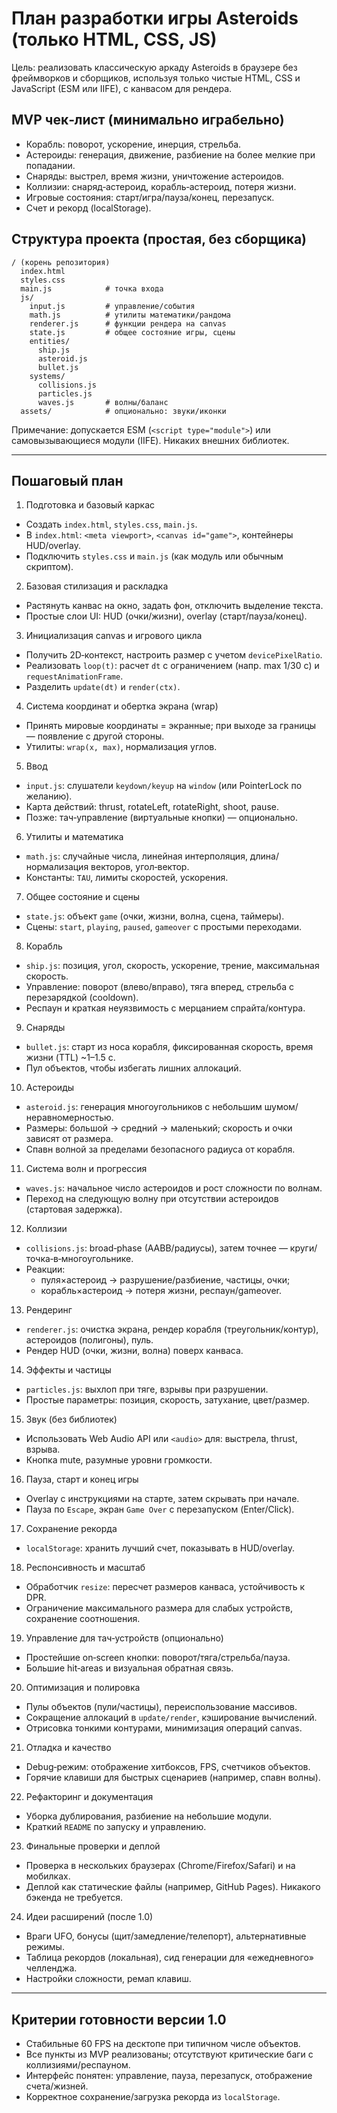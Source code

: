 # План разработки игры Asteroids (только HTML, CSS, JS)

Цель: реализовать классическую аркаду Asteroids в браузере без фреймворков и сборщиков, используя только чистые HTML, CSS и JavaScript (ESM или IIFE), с канвасом для рендера.

## MVP чек‑лист (минимально играбельно)
- Корабль: поворот, ускорение, инерция, стрельба.
- Астероиды: генерация, движение, разбиение на более мелкие при попадании.
- Снаряды: выстрел, время жизни, уничтожение астероидов.
- Коллизии: снаряд‑астероид, корабль‑астероид, потеря жизни.
- Игровые состояния: старт/игра/пауза/конец, перезапуск.
- Счет и рекорд (localStorage).

## Структура проекта (простая, без сборщика)
```
/ (корень репозитория)
  index.html
  styles.css
  main.js            # точка входа
  js/
    input.js         # управление/события
    math.js          # утилиты математики/рандома
    renderer.js      # функции рендера на canvas
    state.js         # общее состояние игры, сцены
    entities/
      ship.js
      asteroid.js
      bullet.js
    systems/
      collisions.js
      particles.js
      waves.js       # волны/баланс
  assets/            # опционально: звуки/иконки
```
Примечание: допускается ESM (`<script type="module">`) или самовызывающиеся модули (IIFE). Никаких внешних библиотек.

---

## Пошаговый план

1) Подготовка и базовый каркас
- Создать `index.html`, `styles.css`, `main.js`.
- В `index.html`: `<meta viewport>`, `<canvas id="game">`, контейнеры HUD/overlay.
- Подключить `styles.css` и `main.js` (как модуль или обычным скриптом).

2) Базовая стилизация и раскладка
- Растянуть канвас на окно, задать фон, отключить выделение текста.
- Простые слои UI: HUD (очки/жизни), overlay (старт/пауза/конец).

3) Инициализация canvas и игрового цикла
- Получить 2D‑контекст, настроить размер с учетом `devicePixelRatio`.
- Реализовать `loop(t)`: расчет `dt` c ограничением (напр. max 1/30 c) и `requestAnimationFrame`.
- Разделить `update(dt)` и `render(ctx)`.

4) Система координат и обертка экрана (wrap)
- Принять мировые координаты = экранные; при выходе за границы — появление с другой стороны.
- Утилиты: `wrap(x, max)`, нормализация углов.

5) Ввод
- `input.js`: слушатели `keydown/keyup` на `window` (или PointerLock по желанию).
- Карта действий: thrust, rotateLeft, rotateRight, shoot, pause.
- Позже: тач‑управление (виртуальные кнопки) — опционально.

6) Утилиты и математика
- `math.js`: случайные числа, линейная интерполяция, длина/нормализация векторов, угол‑вектор.
- Константы: `TAU`, лимиты скоростей, ускорения.

7) Общее состояние и сцены
- `state.js`: объект `game` (очки, жизни, волна, сцена, таймеры).
- Сцены: `start`, `playing`, `paused`, `gameover` с простыми переходами.

8) Корабль
- `ship.js`: позиция, угол, скорость, ускорение, трение, максимальная скорость.
- Управление: поворот (влево/вправо), тяга вперед, стрельба с перезарядкой (cooldown).
- Респаун и краткая неуязвимость с мерцанием спрайта/контура.

9) Снаряды
- `bullet.js`: старт из носа корабля, фиксированная скорость, время жизни (TTL) ~1–1.5 c.
- Пул объектов, чтобы избегать лишних аллокаций.

10) Астероиды
- `asteroid.js`: генерация многоугольников с небольшим шумом/неравномерностью.
- Размеры: большой → средний → маленький; скорость и очки зависят от размера.
- Спавн волной за пределами безопасного радиуса от корабля.

11) Система волн и прогрессия
- `waves.js`: начальное число астероидов и рост сложности по волнам.
- Переход на следующую волну при отсутствии астероидов (стартовая задержка).

12) Коллизии
- `collisions.js`: broad‑phase (AABB/радиусы), затем точнее — круги/точка‑в‑многоугольнике.
- Реакции: 
  - пуля×астероид → разрушение/разбиение, частицы, очки;
  - корабль×астероид → потеря жизни, респаун/gameover.

13) Рендеринг
- `renderer.js`: очистка экрана, рендер корабля (треугольник/контур), астероидов (полигоны), пуль.
- Рендер HUD (очки, жизни, волна) поверх канваса.

14) Эффекты и частицы
- `particles.js`: выхлоп при тяге, взрывы при разрушении.
- Простые параметры: позиция, скорость, затухание, цвет/размер.

15) Звук (без библиотек)
- Использовать Web Audio API или `<audio>` для: выстрела, thrust, взрыва.
- Кнопка mute, разумные уровни громкости.

16) Пауза, старт и конец игры
- Overlay с инструкциями на старте, затем скрывать при начале.
- Пауза по `Escape`, экран `Game Over` с перезапуском (Enter/Click).

17) Сохранение рекорда
- `localStorage`: хранить лучший счет, показывать в HUD/overlay.

18) Респонсивность и масштаб
- Обработчик `resize`: пересчет размеров канваса, устойчивость к DPR.
- Ограничение максимального размера для слабых устройств, сохранение соотношения.

19) Управление для тач‑устройств (опционально)
- Простейшие on‑screen кнопки: поворот/тяга/стрельба/пауза.
- Большие hit‑areas и визуальная обратная связь.

20) Оптимизация и полировка
- Пулы объектов (пули/частицы), переиспользование массивов.
- Сокращение аллокаций в `update/render`, кэширование вычислений.
- Отрисовка тонкими контурами, минимизация операций canvas.

21) Отладка и качество
- Debug‑режим: отображение хитбоксов, FPS, счетчиков объектов.
- Горячие клавиши для быстрых сценариев (например, спавн волны).

22) Рефакторинг и документация
- Уборка дублирования, разбиение на небольшие модули.
- Краткий `README` по запуску и управлению.

23) Финальные проверки и деплой
- Проверка в нескольких браузерах (Chrome/Firefox/Safari) и на мобилках.
- Деплой как статические файлы (например, GitHub Pages). Никакого бэкенда не требуется.

24) Идеи расширений (после 1.0)
- Враги UFO, бонусы (щит/замедление/телепорт), альтернативные режимы.
- Таблица рекордов (локальная), сид генерации для «ежедневного» челленджа.
- Настройки сложности, ремап клавиш.

---

## Критерии готовности версии 1.0
- Стабильные 60 FPS на десктопе при типичном числе объектов.
- Все пункты из MVP реализованы; отсутствуют критические баги с коллизиями/респауном.
- Интерфейс понятен: управление, пауза, перезапуск, отображение счета/жизней.
- Корректное сохранение/загрузка рекорда из `localStorage`.
